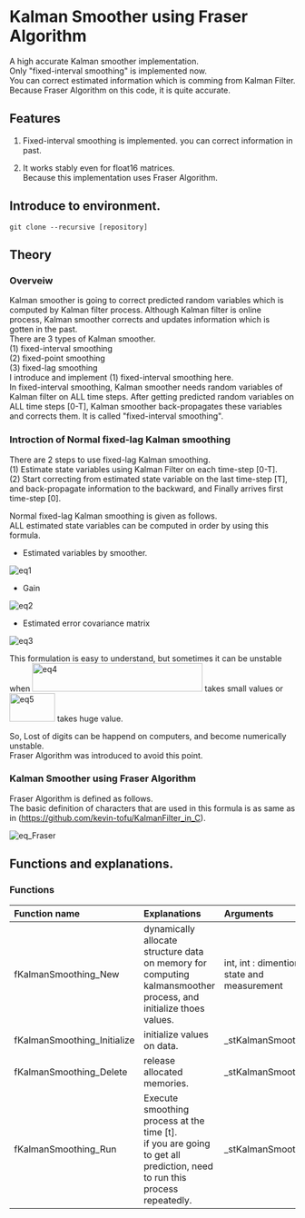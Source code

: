 # Kalman Smoother using Fraser Algorithm
 A high accurate Kalman smoother implementation.  
Only "fixed-interval smoothing" is implemented now.  
You can correct estimated information which is comming from Kalman Filter.  
Because Fraser Algorithm on this code, it is quite accurate.  

## Features
 1. Fixed-interval smoothing is implemented. you can correct information in past.  
 
 2. It works stably even for float16 matrices.  
    Because this implementation uses Fraser Algorithm.  
 

## Introduce to environment.
```
git clone --recursive [repository]
```


## Theory
### Overveiw
Kalman smoother is going to correct predicted random variables which is computed by Kalman filter process. Although Kalman filter is online process, Kalman smoother corrects and updates information which is gotten in the past.  
There are 3 types of Kalman smoother.  
(1) fixed-interval smoothing  
(2) fixed-point smoothing  
(3) fixed-lag smoothing  
 I introduce and implement (1) fixed-interval smoothing here.  
In fixed-interval smoothing, Kalman smoother needs random variables of Kalman filter on ALL time steps.
After getting predicted random variables on ALL time steps [0-T], 
Kalman smoother back-propagates these variables and corrects them.
It is called "fixed-interval smoothing".  

### Introction of Normal fixed-lag Kalman smoothing 
 There are 2 steps to use fixed-lag Kalman smoothing.  
(1) Estimate state variables using Kalman Filter on each time-step [0-T].  
(2) Start correcting from estimated state variable on the last time-step [T],  
    and back-propagate information to the backward, and Finally arrives first time-step [0].

Normal fixed-lag Kalman smoothing is given as follows.  
ALL estimated state variables can be computed in order by using this formula.  

* Estimated variables by smoother.
<img src="https://github.com/kevin-tofu/KalmanSmoother_C/blob/master/imgs/eq1.jpg" alt="eq1" title="formulation1">

* Gain
<img src="https://github.com/kevin-tofu/KalmanSmoother_C/blob/master/imgs/eq2.jpg" alt="eq2" title="formulation2">

* Estimated error covariance matrix
<img src="https://github.com/kevin-tofu/KalmanSmoother_C/blob/master/imgs/eq3.jpg" alt="eq3" title="formulation3">

 This formulation is easy to understand, but sometimes it can be unstable when <img src="https://github.com/kevin-tofu/KalmanSmoother_C/blob/master/imgs/eq4.jpg" alt="eq4" title="formulation4" width="300" height="50"> takes small values or <img src="https://github.com/kevin-tofu/KalmanSmoother_C/blob/master/imgs/eq5.jpg" alt="eq5" title="formulation5" width="80" height="50"> takes huge value.  

 So, Lost of digits can be happend on computers, and become numerically unstable.  
Fraser Algorithm was introduced to avoid this point.

### Kalman Smoother using Fraser Algorithm

Fraser Algorithm is defined as follows.  
The basic definition of characters that are used in this formula is as same as  in (https://github.com/kevin-tofu/KalmanFilter_in_C).  

<img src="https://github.com/kevin-tofu/KalmanSmoother_C/blob/master/imgs/eq_Fraser.jpg" alt="eq_Fraser" title="eq_Fraser">



## Functions and explanations.

### Functions
|Function name|Explanations|Arguments|
|:---|:---|:---|
|fKalmanSmoothing_New|dynamically allocate structure data on memory for computing kalmansmoother process, and initialize thoes values.|int, int : dimention of state and measurement|
|fKalmanSmoothing_Initialize|initialize values on data.|_stKalmanSmoothing*|
|fKalmanSmoothing_Delete| release allocated memories.|_stKalmanSmoothing*|
|fKalmanSmoothing_Run| Execute smoothing process at the time [t]. <br> if you are going to get all prediction, need to run this process repeatedly. |_stKalmanSmoothing*|

